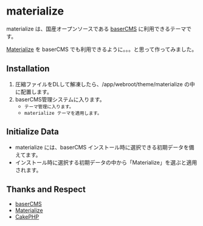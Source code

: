 # materialize #

materialize は、国産オープンソースである [baserCMS](http://basercms.net/) に利用できるテーマです。

[Materialize](http://materializecss.com/) を baserCMS でも利用できるように。。。と思って作ってみました。


## Installation ##
1. 圧縮ファイルをDLして解凍したら、/app/webroot/theme/materialize の中に配置します。
2. baserCMS管理システムに入ります。
	* `テーマ管理に入ります。`
	* `materialize テーマを適用します。`


## Initialize Data ##
* materialize には、baserCMS インストール時に選択できる初期データを備えてます。
* インストール時に選択する初期データの中から「Materialize」を選ぶと適用されます。


## Thanks and Respect ##
* [baserCMS](http://basercms.net/)
* [Materialize](http://materializecss.com/)
* [CakePHP](http://cakephp.jp/)
